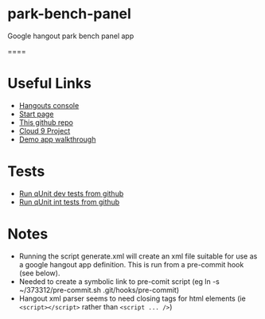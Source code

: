 park-bench-panel
================

Google hangout park bench panel app

====

Useful Links
============

* [Hangouts console](https://code.google.com/apis/console/b/0/#project:727799527310)
* [Start page](http://htmlpreview.github.com/?https://raw.github.com/neilbmclaughlin/park-bench-panel/master/start.html)
* [This github repo](https://github.com/neilbmclaughlin/park-bench-panel)
* [Cloud 9 Project](http://c9.io/neilbmclaughlin/park-bench-panel)
* [Demo app walkthrough](http://life.scarygami.net/hangoutapps/)

Tests
=====

* [Run qUnit dev tests from github](http://htmlpreview.github.com/?https://raw.github.com/neilbmclaughlin/park-bench-panel/master/park-bench-panel-tests-dev.html)
* [Run qUnit int tests from github](http://htmlpreview.github.com/?https://raw.github.com/neilbmclaughlin/park-bench-panel/master/park-bench-panel-tests-int.html)
 
Notes
=====

* Running the script generate.xml will create an xml file suitable for use as a google hangout app definition. This is run from a pre-commit hook (see below).
* Needed to create a symbolic link to pre-comit script (eg ln -s ~/373312/pre-commit.sh .git/hooks/pre-commit) 
* Hangout xml parser seems to need closing tags for html elements (ie `<script></script>` rather than `<script ... />`)
